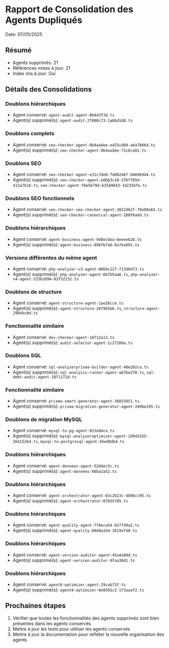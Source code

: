 # Rapport de Consolidation des Agents Dupliqués
Date: 07/05/2025

## Résumé
- Agents supprimés: 21
- Références mises à jour: 21
- Index mis à jour: Oui

## Détails des Consolidations


### Doublons hiérarchiques
- Agent conservé: `agent-audit-agent-06443f3d.ts`
- Agent(s) supprimé(s): `agent-audit-2f000c73-1a8bd1d0.ts`

### Doublons complets
- Agent conservé: `seo-checker-agent-0b4aadee-e425cd04-a6a7866d.ts`
- Agent(s) supprimé(s): `seo-checker-agent-0b4aadee-71cbca81.ts`

### Doublons SEO
- Agent conservé: `seo-checker-agent-e31c7de0-fdd82467-84696944.ts`
- Agent(s) supprimé(s): `seo-checker-agent-e0663c18-37bff85d-412a7b16.ts`, `seo-checker-agent-f8e5679d-b3549843-1d235bfe.ts`

### Doublons SEO fonctionnels
- Agent conservé: `seo-checker-seo-checker-agent-2022462f-78e88eb5.ts`
- Agent(s) supprimé(s): `seo-checker-canonical-agent-180f6add.ts`

### Doublons hiérarchiques
- Agent conservé: `agent-business-agent-9d8ecbba-6eeeeb28.ts`
- Agent(s) supprimé(s): `agent-business-89bfb7a6-0a7ba691.ts`

### Versions différentes du même agent
- Agent conservé: `php-analyzer-v3-agent-0869c227-713d8d73.ts`
- Agent(s) supprimé(s): `php-analyzer-agent-6b7b5aa6.ts`, `php-analyzer-v4-agent-333b2094-03f52232.ts`

### Doublons de structure
- Agent conservé: `agent-structure-agent-1ae26cce.ts`
- Agent(s) supprimé(s): `agent-structure-2679b5b6.ts`, `structure-agent-2904bc0d.ts`

### Fonctionnalité similaire
- Agent conservé: `dev-checker-agent-16f12a13.ts`
- Agent(s) supprimé(s): `audit-selector-agent-1c27208a.ts`

### Doublons SQL
- Agent conservé: `sql-analyzerprisma-builder-agent-40e202ca.ts`
- Agent(s) supprimé(s): `sql-analysis-runner-agent-a67be270.ts`, `sql-debt-audit-agent-18f1172d.ts`

### Fonctionnalité similaire
- Agent conservé: `prisma-smart-generator-agent-36033951.ts`
- Agent(s) supprimé(s): `prisma-migration-generator-agent-2496e295.ts`

### Doublons de migration MySQL
- Agent conservé: `mysql-to-pg-agent-013e84ce.ts`
- Agent(s) supprimé(s): `mysql-analyzeroptimizer-agent-1d943255-264152b4.ts`, `mysql-to-postgresql-agent-56ed8db4.ts`

### Doublons hiérarchiques
- Agent conservé: `agent-donnees-agent-52d4ec5c.ts`
- Agent(s) supprimé(s): `agent-donnees-68ba2a52.ts`

### Doublons hiérarchiques
- Agent conservé: `agent-orchestrator-agent-63c2b23c-4896cc05.ts`
- Agent(s) supprimé(s): `agent-orchestrator-07b55705.ts`

### Doublons hiérarchiques
- Agent conservé: `agent-quality-agent-7f8ece54-027fd9a2.ts`
- Agent(s) supprimé(s): `agent-quality-09dda1b4-3619afd0.ts`

### Doublons hiérarchiques
- Agent conservé: `agent-version-auditor-agent-45a4a89d.ts`
- Agent(s) supprimé(s): `agent-version-auditor-9faa30d1.ts`

### Doublons hiérarchiques
- Agent conservé: `agent8-optimizer-agent-29cab73f.ts`
- Agent(s) supprimé(s): `agent8-optimizer-6e0591c2-1f3aaaf2.ts`


## Prochaines étapes

1. Vérifier que toutes les fonctionnalités des agents supprimés sont bien présentes dans les agents conservés
2. Mettre à jour les tests pour utiliser les agents conservés
3. Mettre à jour la documentation pour refléter la nouvelle organisation des agents
